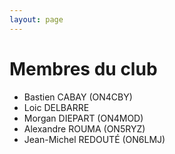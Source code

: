```yaml
---
layout: page
---
```


# Membres du club

- Bastien CABAY (ON4CBY)
- Loic DELBARRE 
- Morgan DIEPART (ON4MOD)
- Alexandre ROUMA (ON5RYZ)
- Jean-Michel REDOUTÉ (ON6LMJ)

